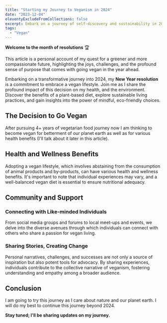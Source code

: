 ```yaml
---
title: "Starting my Journey to Veganism in 2024"
date: "2023-12-04"
eleventyExcludeFromCollections: false
excerpt: Embark on a journey of self-discovery and sustainability in 2024 as I share my resolution to go vegan. Explore the benefits of a plant-powered lifestyle, from health to ethical considerations. Join me on this transformative path toward a greener and more compassionate future.
tags:
  - "Vegan"
---
```


**Welcome to the month of resolutions** 🏆

This article is a personal account of my quest for a greener and more compassionate future, highlighting the joys, challenges, and the profound sense of purpose that comes with going vegan in the year ahead.

Embarking on a transformative journey into 2024, my **New Year resolution** is a commitment to embrace a vegan lifestyle. Join me as I share the profound impact of this decision on my health, and the environment. Discover the benefits of a plant-based diet, explore sustainable living practices, and gain insights into the power of mindful, eco-friendly choices.

## The Decision to Go Vegan

After pursuing 4+ years of vegetarian food journey now I am thinking to become vegan for betterment of our planet earth as well as for various health benefits (I'll talk about it later in this article).

## Health and Wellness Benefits

Adopting a vegan lifestyle, which involves abstaining from the consumption of animal products and by-products, can have various health and wellness benefits. It's important to note that individual experiences may vary, and a well-balanced vegan diet is essential to ensure nutritional adequacy.

## Community and Support

### Connecting with Like-minded Individuals

From social media groups and forums to local meet-ups and events, we delve into the diverse avenues through which individuals can connect with others who share a passion for vegan living.

### Sharing Stories, Creating Change

Personal narratives, challenges, and successes are not only a source of inspiration but also potent tools for advocacy. By sharing experiences, individuals contribute to the collective narrative of veganism, fostering understanding and empathy among a broader audience.

## Conclusion

I am going to try this journey as I care about nature and our planet earth. I will do my best to continue this journey beyond 2024.

**Stay tuned; I'll be sharing updates on my journey.**
